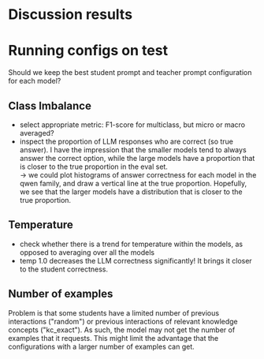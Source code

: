 # Discussion results

# Running configs on test

Should we keep the best student prompt and teacher prompt configuration for each model?

## Class Imbalance

- select appropriate metric: F1-score for multiclass, but micro or macro averaged?
- inspect the proportion of LLM responses who are correct (so true answer). I have the impression that the smaller models tend to always answer the correct option, while the large models have a proportion that is closer to the true proportion in the eval set.\
-> we could plot histograms of answer correctness for each model in the qwen family, and draw a vertical line at the true proportion. Hopefully, we see that the larger models have a distribution that is closer to the true proportion.


## Temperature

- check whether there is a trend for temperature within the models, as opposed to averaging over all the models
- temp 1.0 decreases the LLM correctness significantly! It brings it closer to the student correctness.

## Number of examples

Problem is that some students have a limited number of previous interactions ("random") or previous interactions of relevant knowledge concepts ("kc_exact").
As such, the model may not get the number of examples that it requests.
This might limit the advantage that the configurations with a larger number of examples can get.